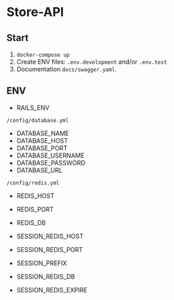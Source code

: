 # Store-API

## Start

1. `docker-compose up`
1. Create ENV files: `.env.development` and/or `.env.test`
1. Documentation `docs/swagger.yaml`.

## ENV

* RAILS_ENV

`/config/database.yml`

* DATABASE_NAME
* DATABASE_HOST
* DATABASE_PORT
* DATABASE_USERNAME
* DATABASE_PASSWORD
* DATABASE_URL

`/config/redis.yml`

* REDIS_HOST
* REDIS_PORT
* REDIS_DB

* SESSION_REDIS_HOST
* SESSION_REDIS_PORT
* SESSION_PREFIX
* SESSION_REDIS_DB
* SESSION_REDIS_EXPIRE
